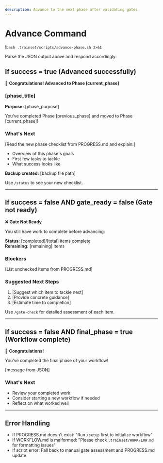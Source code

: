 ```yaml
---
description: Advance to the next phase after validating gates
---
```


# Advance Command

!`bash .trainset/scripts/advance-phase.sh 2>&1`

Parse the JSON output above and respond accordingly:

## If success = true (Advanced successfully)

🎉 **Congratulations! Advanced to Phase [current_phase]**

### [phase_title]

**Purpose:** [phase_purpose]

You've completed Phase [previous_phase] and moved to Phase [current_phase]!

### What's Next

[Read the new phase checklist from PROGRESS.md and explain:]
- Overview of this phase's goals
- First few tasks to tackle
- What success looks like

**Backup created:** [backup file path]

Use `/status` to see your new checklist.

---

## If success = false AND gate_ready = false (Gate not ready)

❌ **Gate Not Ready**

You still have work to complete before advancing:

**Status:** [completed]/[total] items complete  
**Remaining:** [remaining] items

### Blockers
[List unchecked items from PROGRESS.md]

### Suggested Next Steps
1. [Suggest which item to tackle next]
2. [Provide concrete guidance]
3. [Estimate time to completion]

Use `/gate-check` for detailed assessment of each item.

---

## If success = false AND final_phase = true (Workflow complete)

🎉 **Congratulations!**

You've completed the final phase of your workflow!

[message from JSON]

### What's Next
- Review your completed work
- Consider starting a new workflow if needed
- Reflect on what worked well

---

## Error Handling

- If PROGRESS.md doesn't exist: "Run `/setup` first to initialize workflow"
- If WORKFLOW.md is malformed: "Please check `.trainset/WORKFLOW.md` for formatting issues"
- If script error: Fall back to manual gate assessment and PROGRESS.md update

